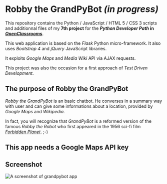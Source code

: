 # Robby the GrandPyBot *(in progress)*

This repository contains the Python / JavaScript / HTML 5 / CSS 3 scripts and additionnal files of my  __7th project__ for the __*Python Developer Path* in [*OpenClassrooms*](https://openclassrooms.com/paths/developpeur-se-dapplication-python)__.

This web application is based on the *Flask* Python micro-framework. It also uses *Bootstrap 4* and *jQuery* JavaScript libraries.

It exploits *Google Maps* and *Media Wiki* API via AJAX requests.

This project was also the occasion for a first approach of *Test Driven Development*.

## The purpose of Robby the GrandPyBot

*Robby the GrandPyBot* is an basic chatbot. He converses in a summary way with user and can give some informations about a location, provided by *Google Maps* and *Wikipedia*.

In fact, you will recognize that *GrandPyBot* is a reformed version of the famous *Robby the Robot* who first appeared in the 1956 sci-fi film [*Forbidden Planet*](https://www.youtube.com/watch?v=j7bXuX7x0pg). ;-)

## This app needs a Google Maps API key


## Screenshot

![A screenshot of grandpybot app](https://github.com/Louis-Gabriel-TM/GrandPyBot/blob/master/demo.jpg)